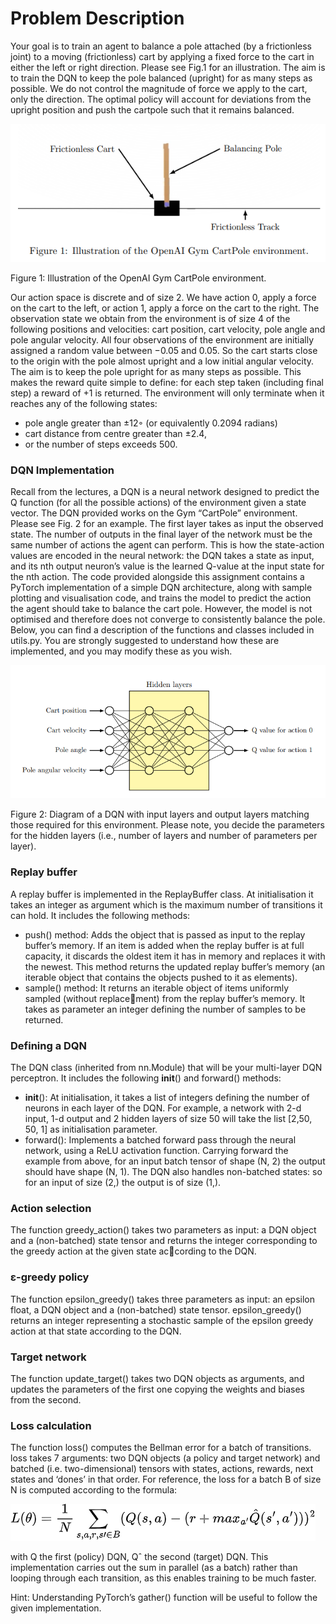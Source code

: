 # Problem Description

Your goal is to train an agent to balance a pole attached (by a frictionless joint) to a moving (frictionless) cart by applying a fixed force to the cart in either the 
left or right direction. Please see Fig.1 for an illustration. The aim is to train the DQN to keep the pole balanced (upright) for as many steps as possible. We do not 
control the magnitude of force we apply to the cart, only the direction. The optimal policy will account for deviations from the upright position and push the cartpole 
such that it remains balanced.

![Figure 1](https://github.com/gaia2510/reinforcement-learning/blob/main/cart%20pole%20cw2/fig%201%20cart%20pole.PNG)

Figure 1: Illustration of the OpenAI Gym CartPole environment.

Our action space is discrete and of size 2. We have action 0, apply a force on the cart to the left, or action 1, apply a force on the cart to the right. The 
observation state we obtain from the environment is of size 4 of the following positions and velocities: cart position, cart velocity, pole angle and pole angular 
velocity. All four observations of the environment are initially assigned a random value between −0.05 and 0.05. So the cart starts close to the origin with the pole 
almost upright and a low initial angular velocity. The aim is to keep the pole upright for as many steps as possible. This makes the reward quite simple to define: for
each step taken (including final step) a reward of +1 is returned. The environment will only terminate when it reaches any of the following states:

- pole angle greater than ±12◦ (or equivalently 0.2094 radians)
- cart distance from centre greater than ±2.4,
- or the number of steps exceeds 500.

### DQN Implementation

Recall from the lectures, a DQN is a neural network designed to predict the Q function (for all the possible actions) of the environment given a state vector. The DQN
provided works on the Gym “CartPole” environment. Please see Fig. 2 for an example. The first layer takes as input the observed state. The number of outputs in the 
final layer of the network must be the same number of actions the agent can perform. This is how the state-action values are encoded in the neural network: the DQN
takes a state as input, and its nth output neuron’s value is the learned Q-value at the input state for the nth action.
The code provided alongside this assignment contains a PyTorch implementation of a simple DQN architecture, along with sample plotting and visualisation code, and trains the model to predict the action the agent should take to balance the cart pole. However, the model is not optimised and therefore does not converge to consistently balance the pole. Below, you can find a description of the functions and classes included in utils.py. You are strongly suggested to understand how these are implemented, and you may modify these as you wish.

![Figure 2](https://github.com/gaia2510/reinforcement-learning/blob/main/cart%20pole%20cw2/fig%202%20cart%20pole.PNG)

Figure 2: Diagram of a DQN with input layers and output layers matching those required for this environment. Please note, you decide the parameters for the hidden layers (i.e., number of layers and number of parameters per layer).

### Replay buffer

A replay buffer is implemented in the ReplayBuffer class. At initialisation it takes an integer as argument which is the maximum number of transitions it can hold. It
includes the following methods:

- push() method: Adds the object that is passed as input to the replay buffer’s memory. If an item is added when the replay buffer is at full capacity, it discards 
the oldest item it has in memory and replaces it with the newest. This method returns the updated replay buffer’s memory (an iterable object that contains the objects
pushed to it as elements).
- sample() method: It returns an iterable object of items uniformly sampled (without replacement) from the replay buffer’s memory. It takes as parameter an integer 
defining the number of samples to be returned.

### Defining a DQN

The DQN class (inherited from nn.Module) that will be your multi-layer DQN perceptron. It includes the following __init__() and forward() methods:

- __init__(): At initialisation, it takes a list of integers defining the number of neurons in each layer of the DQN. For example, a network with 2-d input, 1-d output
and 2 hidden layers of size 50 will take the list [2,50, 50, 1] as initialisation parameter.
- forward(): Implements a batched forward pass through the neural network, using a ReLU activation function. Carrying forward the example from above, for an input 
batch tensor of shape (N, 2) the output should have shape (N, 1). The DQN also handles non-batched states: so for an input of size (2,) the output is of size (1,).

### Action selection

The function greedy_action() takes two parameters as input: a DQN object and a (non-batched) state tensor and returns the integer corresponding to the greedy action 
at the given state according to the DQN.

### ε-greedy policy

The function epsilon_greedy() takes three parameters as input: an epsilon float, a DQN object and a (non-batched) state tensor. epsilon_greedy() returns an integer 
representing a stochastic sample of the epsilon greedy action at that state according to the DQN.

### Target network

The function update_target() takes two DQN objects as arguments, and updates the parameters of the first one copying the weights and biases from the second.

### Loss calculation

The function loss() computes the Bellman error for a batch of transitions. loss takes 7 arguments: two DQN objects (a policy and target network) and batched (i.e. 
two-dimensional) tensors with states, actions, rewards, next states and ‘dones’ in that order. For reference, the loss for a batch B of size N is computed according 
to the formula:

![equation](https://github.com/gaia2510/reinforcement-learning/blob/main/cart%20pole%20cw2/loss%20function%20latex.png)

with Q the first (policy) DQN, Qˆ the second (target) DQN. This implementation carries out the sum in parallel (as a batch) rather than looping through each 
transition, as this enables training to be much faster.

Hint: Understanding PyTorch’s gather() function will be useful to follow the given implementation.
